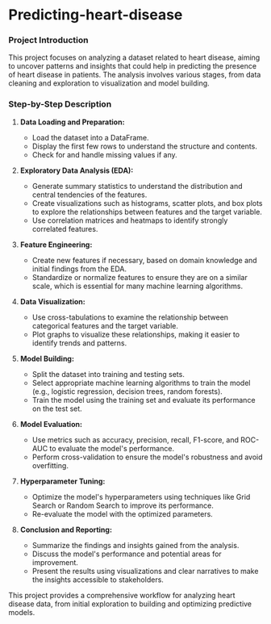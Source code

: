 # Predicting-heart-disease
### Project Introduction

This project focuses on analyzing a dataset related to heart disease, aiming to uncover patterns and insights that could help in predicting the presence of heart disease in patients. The analysis involves various stages, from data cleaning and exploration to visualization and model building.

### Step-by-Step Description

1. **Data Loading and Preparation:**
   - Load the dataset into a DataFrame.
   - Display the first few rows to understand the structure and contents.
   - Check for and handle missing values if any.

2. **Exploratory Data Analysis (EDA):**
   - Generate summary statistics to understand the distribution and central tendencies of the features.
   - Create visualizations such as histograms, scatter plots, and box plots to explore the relationships between features and the target variable.
   - Use correlation matrices and heatmaps to identify strongly correlated features.

3. **Feature Engineering:**
   - Create new features if necessary, based on domain knowledge and initial findings from the EDA.
   - Standardize or normalize features to ensure they are on a similar scale, which is essential for many machine learning algorithms.

4. **Data Visualization:**
   - Use cross-tabulations to examine the relationship between categorical features and the target variable.
   - Plot graphs to visualize these relationships, making it easier to identify trends and patterns.

5. **Model Building:**
   - Split the dataset into training and testing sets.
   - Select appropriate machine learning algorithms to train the model (e.g., logistic regression, decision trees, random forests).
   - Train the model using the training set and evaluate its performance on the test set.

6. **Model Evaluation:**
   - Use metrics such as accuracy, precision, recall, F1-score, and ROC-AUC to evaluate the model's performance.
   - Perform cross-validation to ensure the model's robustness and avoid overfitting.

7. **Hyperparameter Tuning:**
   - Optimize the model's hyperparameters using techniques like Grid Search or Random Search to improve its performance.
   - Re-evaluate the model with the optimized parameters.

8. **Conclusion and Reporting:**
   - Summarize the findings and insights gained from the analysis.
   - Discuss the model's performance and potential areas for improvement.
   - Present the results using visualizations and clear narratives to make the insights accessible to stakeholders.

This project provides a comprehensive workflow for analyzing heart disease data, from initial exploration to building and optimizing predictive models.
